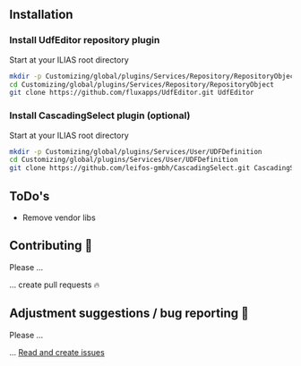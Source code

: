## Installation

### Install UdfEditor repository plugin
Start at your ILIAS root directory 
```bash
mkdir -p Customizing/global/plugins/Services/Repository/RepositoryObject
cd Customizing/global/plugins/Services/Repository/RepositoryObject
git clone https://github.com/fluxapps/UdfEditor.git UdfEditor
```

### Install CascadingSelect plugin (optional)
Start at your ILIAS root directory
```bash
mkdir -p Customizing/global/plugins/Services/User/UDFDefinition
cd Customizing/global/plugins/Services/User/UDFDefinition
git clone https://github.com/leifos-gmbh/CascadingSelect.git CascadingSelect
```

## ToDo's
* Remove vendor libs

## Contributing :purple_heart:
Please ...

... create pull requests :fire:

## Adjustment suggestions / bug reporting :feet:
Please ...

... [Read and create issues](https://github.com/fluxapps/UdfEditor/issues)
